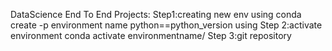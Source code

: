 DataScience End To End Projects:
Step1:creating new env using conda create -p environment name python==python_version using
Step 2:activate environment conda activate environmentname/
Step 3:git repository